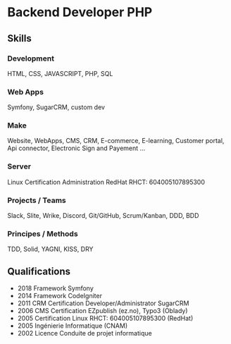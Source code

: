 #  Backend Developer PHP

## Skills 

### Development
HTML, CSS, JAVASCRIPT, PHP, SQL

### Web Apps
Symfony, SugarCRM, custom dev

### Make
Website, WebApps, CMS, CRM, E-commerce, E-learning, Customer portal, Api connector, Electronic Sign and Payement ...

### Server
Linux Certification Administration RedHat RHCT: 604005107895300

### Projects / Teams
Slack, Slite, Wrike, Discord, Git/GitHub, Scrum/Kanban, DDD, BDD 

### Principes / Methods 
TDD, Solid, YAGNI, KISS, DRY

## Qualifications

- 2018 Framework Symfony
- 2014 Framework CodeIgniter
- 2011 CRM Certification Developer/Administrator SugarCRM
- 2006 CMS Certification EZpublish (ez.no), Typo3 (Oblady)
- 2005 Certification Linux RHCT: 604005107895300 (RedHat)
- 2005 Ingénierie Informatique (CNAM)
- 2002 Licence Conduite de projet informatique